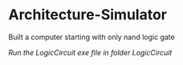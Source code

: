 # Architecture-Simulator
Built a computer starting with only nand logic gate

*Run the LogicCircuit exe file in folder LogicCircuit*
